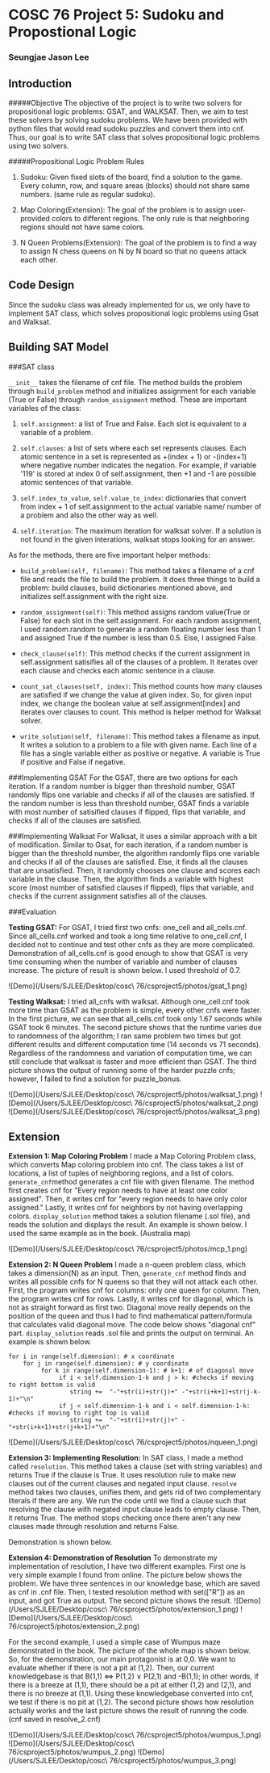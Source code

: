 # COSC 76 Project 5: Sudoku and Propostional Logic
### Seungjae Jason Lee



## Introduction

#####Objective 
The objective of the project is to write two solvers for propositional logic problems: GSAT, and WALKSAT. Then, we aim to test these solvers by solving sudoku problems. We have been provided with python files that would read sudoku puzzles and convert them into cnf. Thus, our goal is to write SAT class that solves propositional logic problems using two solvers. 

#####Propositional Logic Problem Rules 

1. Sudoku: Given fixed slots of the board, find a solution to the game. Every column, row, and square areas (blocks) should not share same numbers. (same rule as regular sudoku).

2. Map Coloring(Extension): The goal of the problem is to assign user-provided colors to different regions. The only rule is that neighboring regions should not have same colors. 

3. N Queen Problems(Extension): The goal of the problem is to find a way to assign N chess queens on N by N board so that no queens attack each other. 

## Code Design
Since the sudoku class was already implemented for us, we only have to implement SAT class, which solves propositional logic problems using Gsat and Walksat.

## Building SAT Model

###SAT class 

`__init__` takes the filename of cnf file. The method builds the problem through `build_problem` method and initializes assignment for each variable (True or False) through `random_assignment` method. These are important variables of the class:

1. `self.assignment`: a list of True and False. Each slot is equivalent to a variable of a problem.  

2. `self.clauses`: a list of sets where each set represents clauses. Each atomic sentence in a set is represented as +(index + 1) or -(index+1) where negative number indicates the negation. For example, if variable '119' is stored at index 0 of self.assignment, then +1 and -1 are possible atomic sentences of that variable. 

3. `self.index_to_value`, `self.value_to_index`: dictionaries that convert from index + 1 of self.assignment to the actual variable name/ number of a problem and also the other way as well. 

4. `self.iteration`: The maximum iteration for walksat solver. If a solution is not found in the given interations, walksat stops looking for an answer. 

As for the methods, there are five important helper methods:

* `build_problem(self, filename)`: This method takes a filename of a cnf file and reads the file to build the problem. It does three things to build a problem: build clauses, build dictionaries mentioned above, and initializes self.assignment with the right size.  

* `random_assignment(self)`: This method assigns random value(True or False) for each slot in the self.assignment. For each random assignment, I used random.random to generate a random floating number less than 1 and assigned True if the number is less than 0.5. Else, I assigned False. 

* `check_clause(self)`: This method checks if the current assignment in self.assignment satisifies all of the clauses of a problem. It iterates over each clause and checks each atomic sentence in a clause.

* `count_sat_clauses(self, index)`: This method counts how many clauses are satisfied if we change the value at given index. So, for given input index, we change the boolean value at self.assignment[index] and iterates over clauses to count. This method is helper method for Walksat solver.

* `write_solution(self, filename)`: This method takes a filename as input. It writes a solution to a problem to a file with given name. Each line of a file has a single variable either as positive or negative. A variable is True if positive and False if negative.



###Implementing GSAT
For the GSAT, there are two options for each iteration. If a random number is bigger than threshold number, GSAT randomly flips one variable and checks if all of the clauses are satisfied. If the random number is less than threshold number, GSAT finds a variable with most number of satisified clauses if flipped, flips that variable, and checks if all of the clauses are satisfied. 

 
###Implementing Walksat 
For Walksat, it uses a similar approach with a bit of modification. Similar to Gsat, for each iteration, if a random number is bigger than the threshold number, the algorithm randomly flips one variable and checks if all of the clauses are satisfied. Else, it finds all the clauses that are unsatisfied. Then, it randomly chooses one clause and scores each variable in the clause. Then, the algorithm finds a variable with highest score (most number of satisfied clauses if flipped), flips that variable, and checks if the current assignment satisfies all of the clauses.

###Evaluation

**Testing GSAT:** For GSAT, I tried first two cnfs: one\_cell and all\_cells.cnf. Since all\_cells.cnf worked and took a long time relative to one\_cell.cnf, I decided not to continue and test other cnfs as they are more complicated. Demonstration of all_cells.cnf is good enough to show that GSAT is very time consuming when the number of variable and number of clauses increase. The picture of result is shown below. I used threshold of 0.7.

![Demo](/Users/SJLEE/Desktop/cosc\ 76/csproject5/photos/gsat_1.png)

**Testing Walksat:** I tried all\_cnfs with walksat. Although one\_cell.cnf took more time than GSAT as the problem is simple, every other cnfs were faster. In the first picture, we can see that all\_cells.cnf took only 1.67 seconds while GSAT took 6 minutes. The second picture shows that the runtime varies due to randomness of the algorithm; I ran same problem two times but got different results and different computation time (14 seconds vs 71 seconds). Regardless of the randomness and variation of computation time, we can still conclude that walksat is faster and more efficient than GSAT. The third picture shows the output of running some of the harder puzzle cnfs; however, I failed to find a solution for puzzle_bonus. 

![Demo](/Users/SJLEE/Desktop/cosc\ 76/csproject5/photos/walksat_1.png) 
![Demo](/Users/SJLEE/Desktop/cosc\ 76/csproject5/photos/walksat_2.png) 
![Demo](/Users/SJLEE/Desktop/cosc\ 76/csproject5/photos/walksat_3.png) 

## Extension
	
**Extension 1: Map Coloring Problem**
I made a Map Coloring Problem class, which converts Map coloring problem into cnf. The class takes a list of locations, a list of tuples of neighboring regions, and a list of colors. `generate_cnf`method generates a cnf file with given filename. The method first creates cnf for "Every region needs to have at least one color assigned". Then, it writes cnf for "every region needs to have only color assigned." Lastly, it writes cnf for neighbors by not having overlapping colors. `display_solution` method takes a solution filename (.sol file), and reads the solution and displays the result. An example is shown below. I used the same example as in the book. (Australia map)

![Demo](/Users/SJLEE/Desktop/cosc\ 76/csproject5/photos/mcp_1.png) 

  
**Extension 2: N Queen Problem**
 I made a n-queen problem class, which takes a dimension(N) as an input. Then, `generate_cnf` method finds and writes all possible cnfs for N queens so that they will not attack each other. First, the program writes cnf for columns: only one queen for column. Then, the program writes cnf for rows. Lastly, it writes cnf for diagonal, which is not as straight forward as first two. Diagonal move really depends on the position of the queen and thus I had to find mathematical pattern/formula that calculates valid diagonal move. The code below shows "diagonal cnf" part. `display_solution` reads .sol file and prints the output on terminal. An example is shown below.
 
 	for i in range(self.dimension): # x coordinate
        for j in range(self.dimension): # y coordinate
             for k in range(self.dimension-1): # k+1: # of diagonal move
                  if i < self.dimension-1-k and j > k: #checks if moving to right bottom is valid
                     string +=  "-"+str(i)+str(j)+" -"+str(i+k+1)+str(j-k-1)+"\n"
                  if j < self.dimension-1-k and i < self.dimension-1-k: #checks if moving to right top is valid
                     string +=  "-"+str(i)+str(j)+" -"+str(i+k+1)+str(j+k+1)+"\n"
![Demo](/Users/SJLEE/Desktop/cosc\ 76/csproject5/photos/nqueen_1.png) 


	
**Extension 3: Implementing Resolution:**
In SAT class, I made a method called `resolution`. This method takes a clause (set with string variables) and returns True if the clause is True. It uses resolution rule to make new clauses out of the current clauses and negated input clause. `resolve` method takes two clauses, unifies them, and gets rid of two complementary literals if there are any. We run the code until we find a clause such that resolving the clause with negated input clause leads to empty clause. Then, it returns True. The method stops checking once there aren't any new clauses made through resolution and returns False. 

Demonstration is shown below.

**Extension 4: Demonstration of Resolution**
To demonstrate my implementation of resolution, I have two different examples. First one is very simple example I found from online. The picture below shows the problem. We have three sentences in our knowledge base, which are saved as cnf in .cnf file. Then, I tested resolution method with set(["R"]) as an input, and got True as output. The second picture shows the result. 
![Demo](/Users/SJLEE/Desktop/cosc\ 76/csproject5/photos/extension_1.png) 
![Demo](/Users/SJLEE/Desktop/cosc\ 76/csproject5/photos/extension_2.png) 

For the second example, I used a simple case of Wumpus maze demonstrated in the book. The picture of the whole map is shown below. So, for the demonstration, our main protagonist is at 0,0. We want to evaluate whether if there is not a pit at (1,2). Then, our current knowledgebase is that B(1,1) ⇔ P(1,2) ∨ P(2,1) and -B(1,1); in other words, if there is a breeze at (1,1), there should be a pit at either (1,2) and (2,1), and there is no breeze at (1,1). Using these knowledgebase converted into cnf, we test if there is no pit at (1,2). The second picture shows how resolution actually works and the last picture shows the result of running the code. (cnf saved in resolve_2.cnf)

![Demo](/Users/SJLEE/Desktop/cosc\ 76/csproject5/photos/wumpus_1.png) 
![Demo](/Users/SJLEE/Desktop/cosc\ 76/csproject5/photos/wumpus_2.png)
![Demo](/Users/SJLEE/Desktop/cosc\ 76/csproject5/photos/wumpus_3.png) 
 
